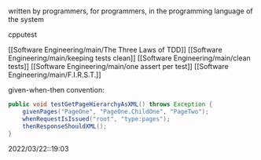 # 
written by programmers, for programmers, in the programming language of the system

cpputest

[[Software Engineering/main/The Three Laws of TDD]]
[[Software Engineering/main/keeping tests clean]]
[[Software Engineering/main/clean tests]]
[[Software Engineering/main/one assert per test]]
[[Software Engineering/main/F.I.R.S.T.]]


given-when-then convention:
```java
public void testGetPageHierarchyAsXML() throws Exception {
	givenPages("PageOne", "PageOne.ChildOne", "PageTwo");
	whenRequestIsIssued("root", "type:pages");
	thenResponseShouldXML();
}
```


2022/03/22::19:03